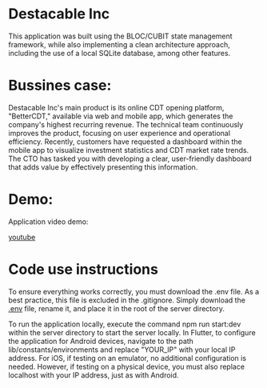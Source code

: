 # Destacable Inc

This application was built using the BLOC/CUBIT state management framework, while also implementing a clean architecture approach, including the use of a local SQLite database, among other features.

# Bussines case:

Destacable Inc's main product is its online CDT opening platform, "BetterCDT," available via web and mobile app, which generates the company's highest recurring revenue. The technical team continuously improves the product, focusing on user experience and operational efficiency. Recently, customers have requested a dashboard within the mobile app to visualize investment statistics and CDT market rate trends. The CTO has tasked you with developing a clear, user-friendly dashboard that adds value by effectively presenting this information.

# Demo:

Application video demo:

[youtube](https://youtu.be/cTbGPM8PhsE)

# Code use instructions

To ensure everything works correctly, you must download the .env file. As a best practice, this file is excluded in the .gitignore. Simply download the [.env](https://res.cloudinary.com/dhopfnum1/raw/upload/v1730826238/wvulqto09mkva9sjhhru.env) file, rename it, and place it in the root of the server directory.

To run the application locally, execute the command npm run start:dev within the server directory to start the server locally. In Flutter, to configure the application for Android devices, navigate to the path lib/constants/environments and replace "YOUR_IP" with your local IP address. For iOS, if testing on an emulator, no additional configuration is needed. However, if testing on a physical device, you must also replace localhost with your IP address, just as with Android.
